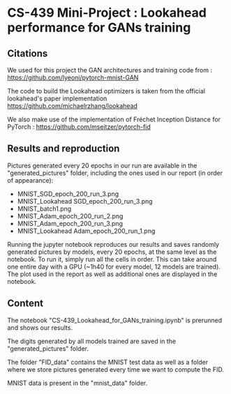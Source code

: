
# CS-439 Mini-Project : Lookahead performance for GANs training

## Citations

We used for this project the GAN architectures and training code from : https://github.com/lyeoni/pytorch-mnist-GAN

The code to build the Lookahead optimizers is taken from the official lookahead's paper implementation https://github.com/michaelrzhang/lookahead

We also make use of the implementation of Fréchet Inception Distance for PyTorch : https://github.com/mseitzer/pytorch-fid

## Results and reproduction

Pictures generated every 20 epochs in our run are available in the "generated_pictures" folder, including the ones used in our report (in order of appearance):
* MNIST_SGD_epoch_200_run_3.png
* MNIST_Lookahead SGD_epoch_200_run_3.png
* MNIST_batch1.png
* MNIST_Adam_epoch_200_run_2.png
* MNIST_Adam_epoch_200_run_3.png
* MNIST_Lookahead Adam_epoch_200_run_1.png

Running the jupyter notebook reproduces our results and saves randomly generated pictures by models, every 20 epochs, at the same level as the notebook. To run it, simply run all the cells in order. This can take around one entire day with a GPU (~1h40 for every model, 12 models are trained). The plot used in the report as well as additional ones are displayed in the notebook.

## Content

The notebook "CS-439_Lookahead_for_GANs_training.ipynb" is prerunned and shows our results.

The digits generated by all models trained are saved in the "generated_pictures" folder.

The folder "FID_data" contains the MNIST test data as well as a folder where we store pictures generated every time we want to compute the FID.

MNIST data is present in the  "mnist_data" folder.

